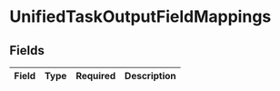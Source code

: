 # UnifiedTaskOutputFieldMappings


## Fields

| Field       | Type        | Required    | Description |
| ----------- | ----------- | ----------- | ----------- |
